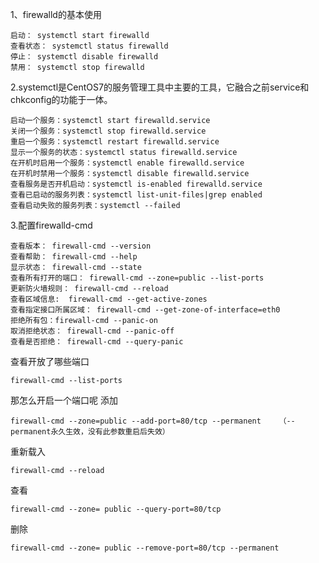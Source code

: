 1、firewalld的基本使用
```
启动： systemctl start firewalld
查看状态： systemctl status firewalld 
停止： systemctl disable firewalld
禁用： systemctl stop firewalld
 ```
2.systemctl是CentOS7的服务管理工具中主要的工具，它融合之前service和chkconfig的功能于一体。
```
启动一个服务：systemctl start firewalld.service
关闭一个服务：systemctl stop firewalld.service
重启一个服务：systemctl restart firewalld.service
显示一个服务的状态：systemctl status firewalld.service
在开机时启用一个服务：systemctl enable firewalld.service
在开机时禁用一个服务：systemctl disable firewalld.service
查看服务是否开机启动：systemctl is-enabled firewalld.service
查看已启动的服务列表：systemctl list-unit-files|grep enabled
查看启动失败的服务列表：systemctl --failed
```
3.配置firewalld-cmd
```
查看版本： firewall-cmd --version
查看帮助： firewall-cmd --help
显示状态： firewall-cmd --state
查看所有打开的端口： firewall-cmd --zone=public --list-ports
更新防火墙规则： firewall-cmd --reload
查看区域信息:  firewall-cmd --get-active-zones
查看指定接口所属区域： firewall-cmd --get-zone-of-interface=eth0
拒绝所有包：firewall-cmd --panic-on
取消拒绝状态： firewall-cmd --panic-off
查看是否拒绝： firewall-cmd --query-panic
```
 查看开放了哪些端口
 ```
 firewall-cmd --list-ports
 ```
 
那怎么开启一个端口呢
添加
```
firewall-cmd --zone=public --add-port=80/tcp --permanent    （--permanent永久生效，没有此参数重启后失效）
```
重新载入
```
firewall-cmd --reload
```
查看
```
firewall-cmd --zone= public --query-port=80/tcp
```
删除
```
firewall-cmd --zone= public --remove-port=80/tcp --permanent
```
